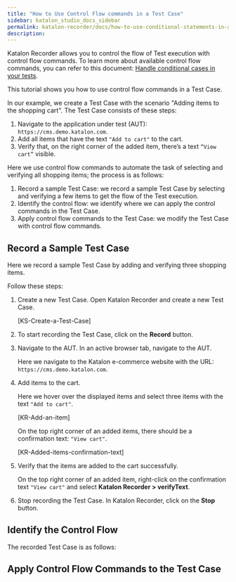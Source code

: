 ```yaml
---
title: "How to Use Control Flow commands in a Test Case"
sidebar: katalon_studio_docs_sidebar
permalink: katalon-recorder/docs/how-to-use-conditional-statements-in-a-test-case.html
description:
---
```


Katalon Recorder allows you to control the flow of Test execution with control flow commands. To learn more about available control flow commands, you can refer to this document: [Handle conditional cases in your tests](https://docs.katalon.com/katalon-recorder/docs/conditional-cases.html).

This tutorial shows you how to use control flow commands in a Test Case.

In our example, we create a Test Case with the scenario "Adding items to the shopping cart". The Test Case consists of these steps:

1. Navigate to the application under test (AUT): `https://cms.demo.katalon.com`.
2. Add all items that have the text `"Add to cart"` to the cart.
3. Verify that, on the right corner of the added item, there’s a text `“View cart”` visible.

Here we use control flow commands to automate the task of selecting and verifying all shopping items; the process is as follows:

1. Record a sample Test Case: we record a sample Test Case by selecting and verifying a few items to get the flow of the Test execution.
2. Identify the control flow: we identify where we can apply the control commands in the Test Case.
3. Apply control flow commands to the Test Case: we modify the Test Case with control flow commands.

## Record a Sample Test Case

Here we record a sample Test Case by adding and verifying three shopping items.

Follow these steps:

1. Create a new Test Case. Open Katalon Recorder and create a new Test Case.

    [KS-Create-a-Test-Case]

2. To start recording the Test Case, click on the **Record** button.

3. Navigate to the AUT. In an active browser tab, navigate to the AUT.

    Here we navigate to the Katalon e-commerce website with the URL: `https://cms.demo.katalon.com`.

4. Add items to the cart.

    Here we hover over the displayed items and select three items with the text `"Add to cart"`.

    [KR-Add-an-item]

    On the top right corner of an added items, there should be a confirmation text: `"View cart"`.

    [KR-Added-items-confirmation-text]

5. Verify that the items are added to the cart successfully.

    On the top right corner of an added item, right-click on the confirmation text `"View cart"` and select **Katalon Recorder > verifyText**.

6. Stop recording the Test Case. In Katalon Recorder, click on the **Stop** button.


## Identify the Control Flow

The recorded Test Case is as follows:

## Apply Control Flow Commands to the Test Case

